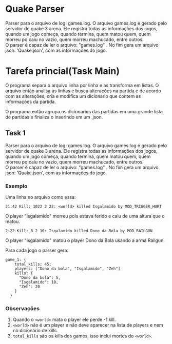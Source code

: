 # Quake Parser
Parser para o arquivo de log: games.log. 
O arquivo games.log é gerado pelo servidor de quake 3 arena. 
Ele registra todas as informações dos jogos, quando um jogo começa, 
quando termina, quem matou quem, quem morreu pq caiu no vazio, 
quem morreu machucado, entre outros.  
O parser é capaz de ler o arquivo: "games.log" . 
No fim gera um arquivo json: 'Quake.json', com as informações do jogo.

# Tarefa princial(Task Main)
O programa separa o arquivo linha por linha e as transforma em listas. O arquivo então analisa as linhas e busca alterações na partida e de acordo com as alterações, cria e modifica um dicionario que contem as informações da partida.

O programa então agrupa os dicionarios das partidas em uma grande lista de partidas e finaliza o inserindo em um .json.


## Task 1

Parser para o arquivo de log: games.log. 
O arquivo games.log é gerado pelo servidor de quake 3 arena. 
Ele registra todas as informações dos jogos, quando um jogo começa, 
quando termina, quem matou quem, quem morreu pq caiu no vazio, 
quem morreu machucado, entre outros.  
O parser é capaz de ler o arquivo: "games.log" . 
No fim gera um arquivo json: 'Quake.json', com as informações do jogo.

### Exemplo

Uma linha no arquivo como essa:

  	21:42 Kill: 1022 2 22: <world> killed Isgalamido by MOD_TRIGGER_HURT
  
  O player "Isgalamido" morreu pois estava ferido e caiu de uma altura que o matou.

  	2:22 Kill: 3 2 10: Isgalamido killed Dono da Bola by MOD_RAILGUN
  
  O player "Isgalamido" matou o player Dono da Bola usando a arma Railgun.
  
Para cada jogo o parser gera:

    game_1: {
	    total_kills: 45;
	    players: ["Dono da bola", "Isgalamido", "Zeh"]
	    kills: {
	      "Dono da bola": 5,
	      "Isgalamido": 18,
	      "Zeh": 20
	    }
	  }
	  
### Observações

1. Quando o `<world>` mata o player ele perde -1 kill.
2. `<world>` não é um player e não deve aparecer na lista de players e nem no dicionário de kills.
3. `total_kills` são os kills dos games, isso inclui mortes do `<world>`.
